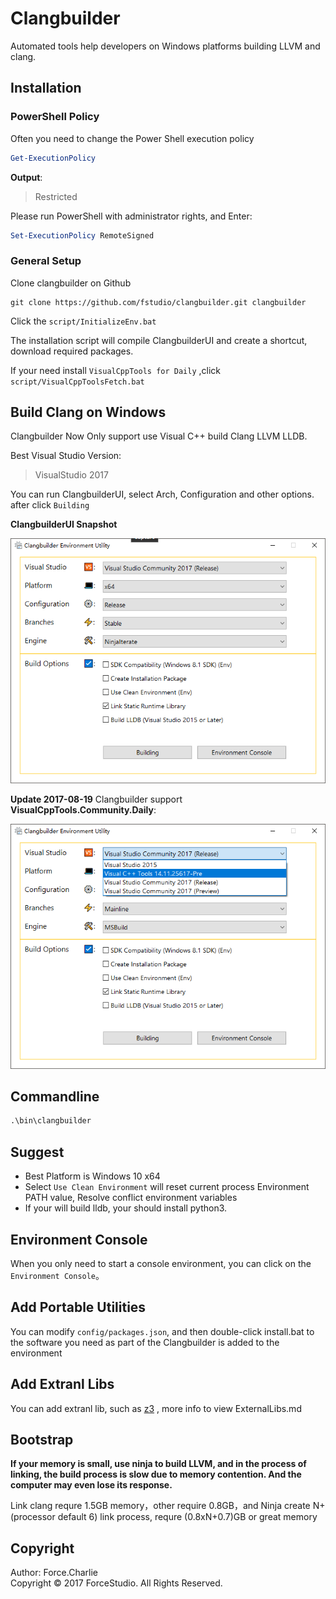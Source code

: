 # Clangbuilder

Automated tools help developers on Windows platforms building LLVM and clang.
 

## Installation

### PowerShell Policy

Often you need to change the Power Shell execution policy

```powershell
Get-ExecutionPolicy
```

**Output**:

> Restricted

Please run PowerShell with administrator rights, and Enter:   

```powershell
Set-ExecutionPolicy RemoteSigned
```

### General Setup

Clone clangbuilder on Github

```shell
git clone https://github.com/fstudio/clangbuilder.git clangbuilder
```

Click the `script/InitializeEnv.bat`

The installation script will compile ClangbuilderUI and create a shortcut, download required packages.

If your need install `VisualCppTools for Daily` ,click `script/VisualCppToolsFetch.bat`


## Build Clang on Windows

Clangbuilder Now Only support use Visual C++ build Clang LLVM LLDB. 

Best Visual Studio Version:

>VisualStudio 2017

You can run ClangbuilderUI, select Arch, Configuration and other options. after click `Building`

**ClangbuilderUI Snapshot**

![clangbuilder](./images/cbui.png)

**Update 2017-08-19** Clangbuilder support **VisualCppTools.Community.Daily**:

![visualcpptools](./images/visualcpptools.png)

## Commandline

```cmd
.\bin\clangbuilder
```

## Suggest

+ Best Platform is Windows 10 x64 
+ Select `Use Clean Environment` will reset current process Environment PATH value, Resolve conflict environment variables
+ If your will build lldb, your should install python3.

## Environment Console

When you only need to start a console environment, you can click on the `Environment Console`。

## Add Portable Utilities

You can modify `config/packages.json`, 
and then double-click install.bat to the software you need as part of the Clangbuilder is added to the environment


## Add Extranl Libs

You can add extranl lib, such as [z3](https://github.com/Z3Prover/z3) , more info to view ExternalLibs.md

## Bootstrap

**If your memory is small, use ninja to build LLVM, and in the process of linking, the build process is slow due to memory contention. And the computer may even lose its response.**

Link clang requre 1.5GB memory，other require 0.8GB，and Ninja create N+ (processor default 6) link process, requre (0.8xN+0.7)GB or great memory  

## Copyright

Author: Force.Charlie  
Copyright © 2017 ForceStudio. All Rights Reserved.

